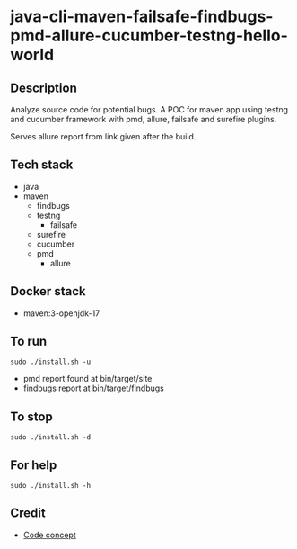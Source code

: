 # java-cli-maven-failsafe-findbugs-pmd-allure-cucumber-testng-hello-world

## Description
Analyze source code for potential bugs.
A POC for maven app using testng
and cucumber framework with
pmd, allure, failsafe and surefire plugins.

Serves allure report from link given
after the build.

## Tech stack
- java
- maven
	- findbugs
  - testng
	- failsafe
  - surefire
  - cucumber
  - pmd
	- allure

## Docker stack
- maven:3-openjdk-17

## To run
`sudo ./install.sh -u`
- pmd report found at bin/target/site
- findbugs report at bin/target/findbugs

## To stop
`sudo ./install.sh -d`

## For help
`sudo ./install.sh -h`

## Credit
- [Code concept](https://stackoverflow.com/questions/67847818/maven-junit-5-cucumber-not-running-tests)
